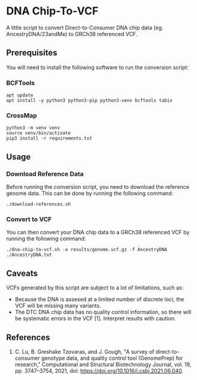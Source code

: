 # DNA Chip-To-VCF

A little script to convert Direct-to-Consumer DNA chip data (eg. AncestryDNA/23andMe) 
to GRCh38 referenced VCF.

## Prerequisites

You will need to install the following software to run the conversion script:

### BCFTools

```shell
apt update
apt install -y python3 python3-pip python3-venv bcftools tabix
```

### CrossMap

```shell
python3 -m venv venv
source venv/bin/activate
pip3 install -r requirements.txt
```

## Usage

### Download Reference Data

Before running the conversion script, you need to download the reference genome 
data. This can be done by running the following command:

```shell
./download-references.sh
```

### Convert to VCF

You can then convert your DNA chip data to a GRCh38 referenced VCF by running 
the following command:

```shell
./dna-chip-to-vcf.sh -o results/genome.vcf.gz -f AncestryDNA ./AncestryDNA.txt
```

## Caveats

VCFs generated by this script are subject to a lot of limitations, such as:

* Because the DNA is assesed at a limited number of discrete loci, the VCF will 
  be missing many variants.
* The DTC DNA chip data has no quality control information, so there will be 
  systematic errors in the VCF [1]. Interpret results with caution.

## References

1. C. Lu, B. Greshake Tzovaras, and J. Gough, "A survey of direct-to-consumer 
   genotype data, and quality control tool (GenomePrep) for research,"
   Computational and Structural Biotechnology Journal, vol. 19, pp. 3747–3754, 2021, 
   doi: https://doi.org/10.1016/j.csbj.2021.06.040.
‌